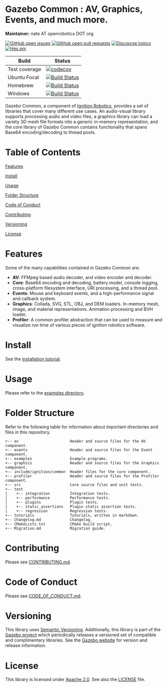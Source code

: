 # Gazebo Common : AV, Graphics, Events, and much more.

**Maintainer:** nate AT openrobotics DOT org

[![GitHub open issues](https://img.shields.io/github/issues-raw/gazebosim/gz-common.svg)](https://github.com/gazebosim/gz-common/issues)
[![GitHub open pull requests](https://img.shields.io/github/issues-pr-raw/gazebosim/gz-common.svg)](https://github.com/gazebosim/gz-common/pulls)
[![Discourse topics](https://img.shields.io/discourse/https/community.gazebosim.org/topics.svg)](https://community.gazebosim.org)
[![Hex.pm](https://img.shields.io/hexpm/l/plug.svg)](https://www.apache.org/licenses/LICENSE-2.0)

Build | Status
-- | --
Test coverage | [![codecov](https://codecov.io/gh/gazebosim/gz-common/branch/main/graph/badge.svg)](https://codecov.io/gh/gazebosim/gz-common)
Ubuntu Focal | [![Build Status](https://build.osrfoundation.org/buildStatus/icon?job=ignition_common-ci-main-focal-amd64)](https://build.osrfoundation.org/job/ignition_common-ci-main-focal-amd64)
Homebrew      | [![Build Status](https://build.osrfoundation.org/buildStatus/icon?job=ignition_common-ci-main-homebrew-amd64)](https://build.osrfoundation.org/job/ignition_common-ci-main-homebrew-amd64)
Windows       | [![Build Status](https://build.osrfoundation.org/buildStatus/icon?job=ignition_common-ci-main-windows7-amd64)](https://build.osrfoundation.org/job/ignition_common-ci-main-windows7-amd64)

Gazebo Common, a component of [Ignition
Robotics](https://ignitionrobotics.org), provides a set of libraries that
cover many different use cases. An audio-visual library supports
processing audio and video files, a graphics library can load a variety 3D
mesh file formats into a generic in-memory representation, and the core
library of Gazebo Common contains functionality that spans Base64
encoding/decoding to thread pools.

# Table of Contents

[Features](#features)

[Install](#install)

[Usage](#usage)

[Folder Structure](#folder-structure)

[Code of Conduct](#code-of-conduct)

[Contributing](#code-of-contributing)

[Versioning](#versioning)

[License](#license)

# Features

Some of the many capabilities contained in Gazebo Common are:

* **AV**: FFMpeg based audio decoder, and video encoder and decoder.
* **Core**: Base64 encoding and decoding, battery model, console logging,
  cross-platform filesystem interface, URI processing, and a thread pool.
* **Events**: Mouse and keyboard events, and a high-performance signal and
callback system.
* **Graphics**: Collada, SVG, STL, OBJ, and DEM loaders. In-memory mesh,
  image, and material representations. Animation processing and BVH loader.
* **Profiler**: A common profiler abstraction that can be used to measure and
  visualize run time of various pieces of ignition robotics software.

# Install

See the [installation tutorial](https://ignitionrobotics.org/api/common/4.0/tutorials.html).

# Usage

Please refer to the [examples directory](https://github.com/gazebosim/gz-common/raw/main/examples/).

# Folder Structure

Refer to the following table for information about important directories and files in this repository.

```
+-- av                       Header and source files for the AV component.
+-- events                   Header and source files for the Event component.
+-- examples                 Example programs.
+-- graphics                 Header and source files for the Graphics component.
+-- include/ignition/common  Header files for the core component.
+-- profiler                 Header and source files for the Profiler component.
+-- src                      Core source files and unit tests.
+-- test
|    +-- integration         Integration tests.
|    +-- performance         Performance tests.
|    +-- plugins             Plugin tests.
|    +-- static_assertions   Plugin static assertion tests.
|    +-- regression          Regression tests.
+-- tutorials                Tutorials, written in markdown.
+-- Changelog.md             Changelog.
+-- CMakeLists.txt           CMake build script.
+-- Migration.md             Migration guide.
```
# Contributing

Please see
[CONTRIBUTING.md](https://ignitionrobotics.org/docs/all/contributing).

# Code of Conduct

Please see
[CODE_OF_CONDUCT.md](https://github.com/gazebosim/gz-sim/blob/main/CODE_OF_CONDUCT.md).

# Versioning

This library uses [Semantic Versioning](https://semver.org/). Additionally, this library is part of the [Gazebo project](https://ignitionrobotics.org) which periodically releases a versioned set of compatible and complimentary libraries. See the [Gazebo website](https://ignitionrobotics.org) for version and release information.

# License

This library is licensed under [Apache 2.0](https://www.apache.org/licenses/LICENSE-2.0). See also the [LICENSE](https://github.com/gazebosim/gz-common/blob/main/LICENSE) file.

